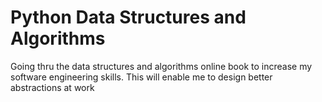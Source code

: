 # Python Data Structures and Algorithms

Going thru the data structures and algorithms online book to increase my software engineering skills.
This will enable me to design better abstractions at work
